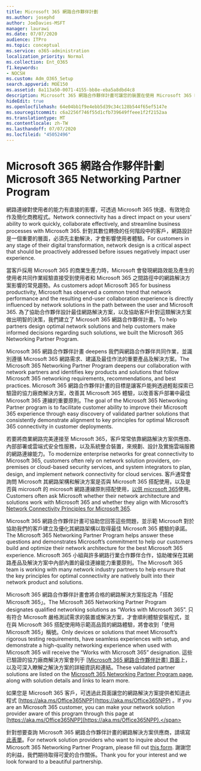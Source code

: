 ```yaml
---
title: Microsoft 365 網路合作夥伴計劃
ms.author: josephd
author: JoeDavies-MSFT
manager: laurawi
ms.date: 07/07/2020
audience: ITPro
ms.topic: conceptual
ms.service: o365-administration
localization_priority: Normal
ms.collection: Ent_O365
f1.keywords:
- NOCSH
ms.custom: Adm_O365_Setup
search.appverid: MOE150
ms.assetid: 8a113a50-0071-4155-bb8e-eba5a8dbd4c8
description: Microsoft 365 網路合作夥伴計畫可讓您的裝置在使用 Microsoft 365 時成為已認證。
hideEdit: true
ms.openlocfilehash: 64e04bb1f9e4ebb5d39c34c128b544f65ef5147e
ms.sourcegitcommit: c6a2256f746f55d1cfb739649ffeee1f2f2152aa
ms.translationtype: MT
ms.contentlocale: zh-TW
ms.lasthandoff: 07/07/2020
ms.locfileid: "45052496"
---
```

# <a name="microsoft-365-networking-partner-program"></a><span data-ttu-id="0cf69-103">Microsoft 365 網路合作夥伴計劃</span><span class="sxs-lookup"><span data-stu-id="0cf69-103">Microsoft 365 Networking Partner Program</span></span>

<span data-ttu-id="0cf69-104">網路連線對使用者的能力有直接的影響，可透過 Microsoft 365 快速、有效地合作及簡化商務程式。</span><span class="sxs-lookup"><span data-stu-id="0cf69-104">Network connectivity has a direct impact on your users’ ability to work quickly, collaborate effectively, and streamline business processes with Microsoft 365.</span></span> <span data-ttu-id="0cf69-105">針對其數位轉換的任何階段中的客戶，網路設計是一個重要的層面，必須先主動解決，才會影響使用者體驗。</span><span class="sxs-lookup"><span data-stu-id="0cf69-105">For customers in any stage of their digital transformation, network design is a critical aspect that should be proactively addressed before issues negatively impact user experience.</span></span>

<span data-ttu-id="0cf69-106">當客戶採用 Microsoft 365 的商業生產力時，Microsoft 會發現網路效能及產生的使用者共同作業經驗直接受到使用者和 Microsoft 365 之間路徑中的網路解決方案影響的常見趨勢。</span><span class="sxs-lookup"><span data-stu-id="0cf69-106">As customers adopt Microsoft 365 for business productivity, Microsoft has observed a common trend that network performance and the resulting end-user collaboration experience is directly influenced by network solutions in the path between the user and Microsoft 365.</span></span> <span data-ttu-id="0cf69-107">為了協助合作夥伴設計最佳網路解決方案，以及協助客戶針對這類解決方案做出明智的決策，我們建立了 Microsoft 365 網路合作夥伴計畫。</span><span class="sxs-lookup"><span data-stu-id="0cf69-107">To help partners design optimal network solutions and help customers make informed decisions regarding such solutions, we built the Microsoft 365 Networking Partner Program.</span></span>

<span data-ttu-id="0cf69-108">Microsoft 365 網路合作夥伴計畫 deepens 我們與網路合作夥伴共同作業，並識別遵循 Microsoft 365 網路需求、建議及最佳作法的重要產品及解決方案。</span><span class="sxs-lookup"><span data-stu-id="0cf69-108">The Microsoft 365 Networking Partner Program deepens our collaboration with network partners and identifies key products and solutions that follow Microsoft 365 networking requirements, recommendations, and best practices.</span></span> <span data-ttu-id="0cf69-109">Microsoft 365 網路合作夥伴計畫的目標是讓客戶能夠透過輕鬆探索已驗證的協力廠商解決方案，改善其 Microsoft 365 體驗，以改善客戶部署中最佳 Microsoft 365 連線的重要原則。</span><span class="sxs-lookup"><span data-stu-id="0cf69-109">The goal of the Microsoft 365 Networking Partner program is to facilitate customer ability to improve their Microsoft 365 experience through easy discovery of validated partner solutions that consistently demonstrate alignment to key principles for optimal Microsoft 365 connectivity in customer deployments.</span></span>

<span data-ttu-id="0cf69-110">若要將商業網路完美連接至 Microsoft 365，客戶常常依靠網路解決方案供應商、內部部署或雲端式安全性服務，以及系統整合裝置，來規劃、設計及實施雲端服務的網路連線能力。</span><span class="sxs-lookup"><span data-stu-id="0cf69-110">To modernize enterprise networks for great connectivity to Microsoft 365, customers often rely on network solution providers, on-premises or cloud-based security services, and system integrators to plan, design, and implement network connectivity for cloud services.</span></span> <span data-ttu-id="0cf69-111">客戶通常會詢問 Microsoft 其網路架構和解決方案是否與 Microsoft 365 搭配使用，以及是否與 microsoft 的 microsoft 網路連線原則搭配使用，[以供 microsoft 365](https://aka.ms/PNC)使用。</span><span class="sxs-lookup"><span data-stu-id="0cf69-111">Customers often ask Microsoft whether their network architecture and solutions work with Microsoft 365 and whether they align with Microsoft’s [Network Connectivity Principles for Microsoft 365](https://aka.ms/PNC).</span></span>

<span data-ttu-id="0cf69-112">Microsoft 365 網路合作夥伴計畫可協助您回答這些問題，並示範 Microsoft 對於協助我們的客戶建立及優化其網路架構以取得最佳 Microsoft 365 體驗的承諾。</span><span class="sxs-lookup"><span data-stu-id="0cf69-112">The Microsoft 365 Networking Partner Program helps answer these questions and demonstrates Microsoft’s commitment to help our customers build and optimize their network architecture for the best Microsoft 365 experience.</span></span> <span data-ttu-id="0cf69-113">Microsoft 365 小組與許多網路行業合作夥伴合作，協助確保在其網路產品及解決方案中內部內置的最佳連線能力重要原則。</span><span class="sxs-lookup"><span data-stu-id="0cf69-113">The Microsoft 365 team is working with many network industry partners to help ensure that the key principles for optimal connectivity are natively built into their network product and solutions.</span></span>

<span data-ttu-id="0cf69-114">Microsoft 365 網路合作夥伴計畫會將合格的網路解決方案指定為「搭配 Microsoft 365」。</span><span class="sxs-lookup"><span data-stu-id="0cf69-114">The Microsoft 365 Networking Partner Program designates qualified networking solutions as “Works with Microsoft 365”.</span></span> <span data-ttu-id="0cf69-115">只有符合 Microsoft 嚴格測試需求的裝置或解決方案，才會順利體驗安裝程式，並在與 Microsoft 365 搭配使用時示範高品質的網路體驗，將會收到「使用 Microsoft 365」稱號。</span><span class="sxs-lookup"><span data-stu-id="0cf69-115">Only devices or solutions that meet Microsoft’s rigorous testing requirements, have seamless experiences with setup, and demonstrate a high-quality networking experience when used with Microsoft 365 will receive the “Works with Microsoft 365” designation.</span></span> <span data-ttu-id="0cf69-116">這些已驗證的協力廠商解決方案會列于 [ [Microsoft 365 網路合作夥伴計畫] 頁面](https://www.microsoft.com/microsoft-365/partners/O365networkingpartners)上，以及可深入瞭解之解決方案的詳細資訊和連結。</span><span class="sxs-lookup"><span data-stu-id="0cf69-116">These validated partner solutions are listed on the [Microsoft 365 Networking Partner Program page](https://www.microsoft.com/microsoft-365/partners/O365networkingpartners), along with solution details and links to learn more.</span></span>

<span data-ttu-id="0cf69-117">如果您是 Microsoft 365 客戶，可透過此頁面讓您的網路解決方案提供者知道此程式 [https://aka.ms/Office365NPP](https://aka.ms/Office365NPP) 。</span><span class="sxs-lookup"><span data-stu-id="0cf69-117">If you are an Microsoft 365 customer, you can make your network solution provider aware of this program through this page at [https://aka.ms/Office365NPP](https://aka.ms/Office365NPP).</span></span>

<span data-ttu-id="0cf69-118">針對想要查詢 Microsoft 365 網路合作夥伴計畫的網路解決方案供應商，請填寫[此表單](https://forms.office.com/Pages/ResponsePage.aspx?id=v4j5cvGGr0GRqy180BHbRyMNEapKtzJHu98R0YXYz1RUN0QxSUVEWTdRVTdIV1RTWjIzOVk0QkE4US4u)。</span><span class="sxs-lookup"><span data-stu-id="0cf69-118">For network solution providers who want to inquire about the Microsoft 365 Networking Partner Program, please fill out [this form](https://forms.office.com/Pages/ResponsePage.aspx?id=v4j5cvGGr0GRqy180BHbRyMNEapKtzJHu98R0YXYz1RUN0QxSUVEWTdRVTdIV1RTWjIzOVk0QkE4US4u).</span></span> <span data-ttu-id="0cf69-119">謝謝您的利益，我們期待取得可愛的合作關係。</span><span class="sxs-lookup"><span data-stu-id="0cf69-119">Thank you for your interest and we look forward to a beautiful partnership.</span></span>
